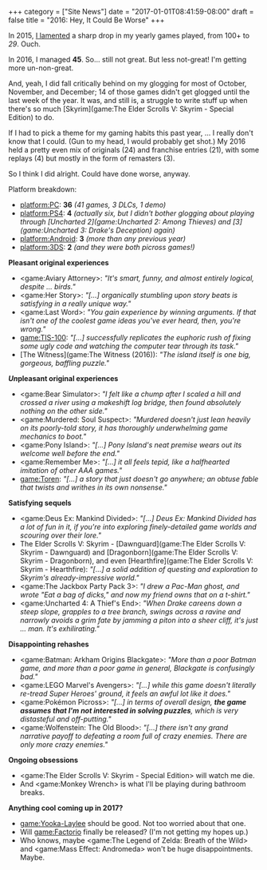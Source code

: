 +++
category = ["Site News"]
date = "2017-01-01T08:41:59-08:00"
draft = false
title = "2016: Hey, It Could Be Worse"
+++

In 2015, [I lamented]($SiteBaseURL$2016/01/01/2015-a-shameful-embarrassment-of-statistical-failure/) a sharp drop in my yearly games played, from 100+ to <i>29</i>.  Ouch.

In 2016, I managed <b>45</b>.  So... still not great.  But less not-great!  I'm getting more un-non-great.

And, yeah, I did fall critically behind on my glogging for most of October, November, and December; 14 of those games didn't get glogged until the last week of the year.  It was, and still is, a struggle to write stuff up when there's so much [Skyrim](game:The Elder Scrolls V: Skyrim - Special Edition) to do.

If I had to pick a theme for my gaming habits this past year, ... I really don't know that I could.  (Gun to my head, I would probably get shot.)  My 2016 held a pretty even mix of originals (24) and franchise entries (21), with some replays (4) but mostly in the form of remasters (3).

So I think I did alright.  Could have done worse, anyway.

Platform breakdown:

* <platform:PC>: <b>36</b> <i>(41 games, 3 DLCs, 1 demo)</i>
* <platform:PS4>: <b>4</b> <i>(actually six, but I didn't bother glogging about playing through [Uncharted 2](game:Uncharted 2: Among Thieves) and [3](game:Uncharted 3: Drake's Deception) again)</i>
* <platform:Android>: <b>3</b> <i>(more than any previous year)</i>
* <platform:3DS>: <b>2</b> <i>(and they were both picross games!)</i>

<b>Pleasant original experiences</b>

* <game:Aviary Attorney>: <i>"It's smart, funny, and almost entirely logical, despite ... birds."</i>
* <game:Her Story>: <i>"[...] organically stumbling upon story beats is satisfying in a really unique way."</i>
* <game:Last Word>: <i>"You gain experience by winning arguments. If that isn't one of the coolest game ideas you've ever heard, then, you're wrong."</i>
* <game:TIS-100>: <i>"[...] successfully replicates the euphoric rush of fixing some ugly code and watching the computer tear through its task."</i>
* [The Witness](game:The Witness (2016)): <i>"The island itself is one big, gorgeous, baffling puzzle."</i>

<b><i>Un</i>pleasant original experiences</b>

* <game:Bear Simulator>: <i>"I felt like a chump after I scaled a hill and crossed a river using a makeshift log bridge, then found absolutely nothing on the other side."</i>
* <game:Murdered: Soul Suspect>: <i>"Murdered doesn't just lean heavily on its poorly-told story, it has thoroughly underwhelming game mechanics to boot."</i>
* <game:Pony Island>: <i>"[...] Pony Island's neat premise wears out its welcome well before the end."</i>
* <game:Remember Me>: <i>"[...] it all feels tepid, like a halfhearted imitation of other AAA games."</i>
* <game:Toren>: <i>"[...] a story that just doesn't go anywhere; an obtuse fable that twists and writhes in its own nonsense."</i>

<b>Satisfying sequels</b>

* <game:Deus Ex: Mankind Divided>: <i>"[...] Deus Ex: Mankind Divided has a lot of fun in it, if you're into exploring finely-detailed game worlds and scouring over their lore."</i>
* The Elder Scrolls V: Skyrim - [Dawnguard](game:The Elder Scrolls V: Skyrim - Dawnguard) and [Dragonborn](game:The Elder Scrolls V: Skyrim - Dragonborn), and even [Hearthfire](game:The Elder Scrolls V: Skyrim - Hearthfire): <i>"[...] a solid addition of questing and exploration to Skyrim's already-impressive world."</i>
* <game:The Jackbox Party Pack 3>: <i>"I drew a Pac-Man ghost, and wrote "Eat a bag of dicks," and now my friend owns that on a t-shirt."</i>
* <game:Uncharted 4: A Thief's End>: <i>"When Drake careens down a steep slope, grapples to a tree branch, swings across a ravine and narrowly avoids a grim fate by jamming a piton into a sheer cliff, it's just ... man. It's exhilirating."</i>

<b>Disappointing rehashes</b>

* <game:Batman: Arkham Origins Blackgate>: <i>"More than a poor Batman game, and more than a poor game in general, Blackgate is <i>confusingly</i> bad."</i>
* <game:LEGO Marvel's Avengers>: <i>"[...] while this game doesn't <i>literally</i> re-tread Super Heroes' ground, it feels an awful lot like it does."</i>
* <game:Pokémon Picross>: <i>"[...] in terms of overall design, <b>the game assumes that I'm not interested in solving puzzles</b>, which is very distasteful and off-putting."</i>
* <game:Wolfenstein: The Old Blood>: <i>"[...] there isn't any grand narrative payoff to defeating a room full of crazy enemies. There are only more crazy enemies."</i>

<b>Ongoing obsessions</b>

* <game:The Elder Scrolls V: Skyrim - Special Edition> will watch me die.
* And <game:Monkey Wrench> is what I'll be playing during bathroom breaks.

<b>Anything cool coming up in 2017?</b>

* <game:Yooka-Laylee> should be good.  Not too worried about that one.
* Will <game:Factorio> finally be released?  (I'm not getting my hopes up.)
* Who knows, maybe <game:The Legend of Zelda: Breath of the Wild> and <game:Mass Effect: Andromeda> won't be huge disappointments.  Maybe.
